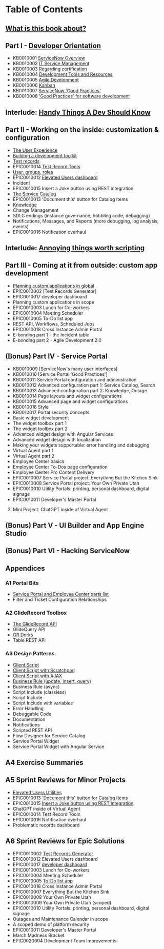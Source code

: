 # Table of Contents

## [What is this book about?](ch00.md)

## Part I - [Developer Orientation](ch01_00.md)

* KB0010001 [ServiceNow Overview](KB0010001.md)
* KB0010002 [IT Service Management](KB0010002.md)
* KB0010003 [Regarding certification](KB0010003.md)
* KB0010004 [Development Tools and Resources](KB0010004.md)
* KB0010005 [Agile Development](KB0010005.md)
* KB0010006 [Kanban](KB0010006.md)
* KB0010007 [ServiceNow 'Good Practices'](KB0010007.md)
* KB0010008 ['Good Practices' for software development](KB0010008.md)

## Interlude: [Handy Things A Dev Should Know](interlude_02.md)

## Part II - Working on the inside: customization & configuration

* [The User Experience](ch02_01.md)
* [Building a development toolkit](ch02_02.md)
* [Test records](ch02_03.md)
* EPIC0010014 [Test Record Tools](EPIC0010014.md)
* [User, groups, roles](ch02_04.md)
* EPIC0010012 [Elevated Users dashboard](EPIC0010012.md)
* Incident
* EPIC0010015 Insert a Joke button using REST integration
* [The Service Catalog](ch02_07.md)
* EPIC0010013 'Document this' button for Catalog Items
* [Knowledge](ch02_09.md)
* Change Management
* SDLC endings (instance governance, hobbling code, debugging)
* Notifications, Messages, and Reports (more debugging, log analysis, events)
* EPIC0010016 Notification overhaul

## Interlude: [Annoying things worth scripting](interlude_01.md)

## Part III - Coming at it from outside: custom app development

* [Planning custom applications in global](ch03_01.md)
* EPIC0010002 [Test Records Generator]
* EPIC0010017 developer dashboard
* Planning custom applications in scope
* EPIC0010003 Lunch for Co-workers
* EPIC0010004 Meeting Scheduler
* EPIC0010005 To-Do list app
* REST API, Workflows, Scheduled Jobs
* EPIC0010018 Cross Instance Admin Portal
* E-bonding part 1 - the Incident table
* E-bonding part 2 - Agile Development 2.0

## (Bonus) Part IV - Service Portal
* KB0010009 [ServiceNow's many user interfaces]
* KB0010010 [Service Portal 'Good Practices']
* KB0010011 Service Portal configuration and administration
* KB0010012 Advanced configuration part 1: Service Catalog, Search
* KB0010013 Advanced configuration part 2: Knowledge, Outage
* KB0010014 Page layouts and widget configurations
* KB0010015 Advanced page and widget configurations
* KB0010016 Style
* KB0010017 Portal security concepts
* Basic widget development
* The widget toolbox part 1
* The widget toolbox part 2
* Advanced widget design with Angular Services
* Advanced widget design with localization
* Making your widgets supportable: error handling and debugging
* Virtual Agent part 1
* Virtual Agent part 2
* Employee Center basics
* Employee Center To-Dos page configuration
* Employee Center Pro Content Delivery
* EPIC0010007 Service Portal project: Everything But the Kitchen Sink
* EPIC0010008 Service Portal project: Your Own Private Utah
* EPIC0010010 Utility Portals: printing, personal dashboard, digital signage
* EPIC0010011 Developer's Master Portal

03. Mini Project: ChatGPT inside of Virtual Agent

## (Bonus) Part V - UI Builder and App Engine Studio

## (Bonus) Part VI - Hacking ServiceNow

## Appendices

### A1 Portal Bits

* [Service Portal and Employee Center parts list](a1_01.md)
* Filter and Ticket Configuration Relationships

### A2 GlideRecord Toolbox

* [The GlideRecord API](a2_01.md)
* GlideQuery API
* [GR Dorks](a2_02.md)
* Table REST API

### A3 Design Patterns

* [Client Script](a3_01.md)
* [Client Script with Scratchpad](a3_02.md)
* [Client Script with AJAX](a3_03.md)
* [Business Rule (update, insert, query)](a3_04.md)
* Business Rule (async)
* Script Include (classless)
* Script Include 
* Script Include with variables
* Error Handling
* Debuggable Code
* Documentation
* Notifications
* Scripted REST API
* Flow Designer for Service Catalog
* Service Portal Widget
* Service Portal Widget with Angular Service


## A4 Exercise Summaries


## A5 Sprint Reviews for Minor Projects
* [Elevated Users Utilities](a5_01.md)
* EPIC0010013 ['Document this' button for Catalog Items](a5_02.md)
* EPIC0010015 [Insert a Joke button using REST integration](a5_03.md)
* ChatGPT inside of Virtual Agent
* EPIC0010014 Test Record Tools
* EPIC0010016 Notification overhaul
* Problematic records dashboard

## A6 Sprint Reviews for Epic Solutions
* EPIC0010002 [Test Records Generator](a6_01.md)
* EPIC0010012 Elevated Users dashboard
* EPIC0010017 [developer dashboard](a6_02.md)
* EPIC0010003 Lunch for Co-workers
* EPIC0010004 Meeting Scheduler
* EPIC0010005 [To-Do list app](a6_05.md)
* EPIC0010018 Cross Instance Admin Portal
* EPIC0010007 Everything But the Kitchen Sink
* EPIC0010008 Your Own Private Utah
* EPIC0010009 Your Own Private Utah (scoped)
* EPIC0010010 Utility Portals: printing, personal dashboard, digital signage
* Outages and Maintenance Calendar in scope
* A scoped demo of platform security
* EPIC0010011 Developer's Master Portal
* March Madness Bracket
* EPIC0020004 Development Team Improvements 


